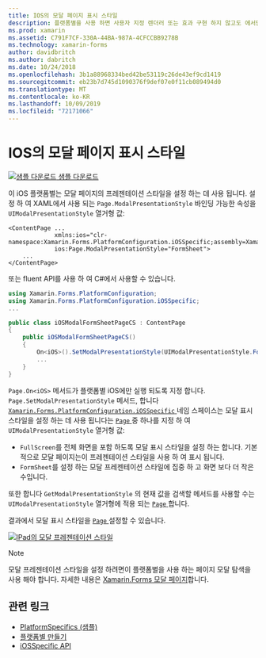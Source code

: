 ```yaml
---
title: IOS의 모달 페이지 표시 스타일
description: 플랫폼별을 사용 하면 사용자 지정 렌더러 또는 효과 구현 하지 않고도 에서만 특정 플랫폼에서 사용할 수 있는 기능을 사용할 수 있습니다. 이 문서에서는 iOS 플랫폼별 집합을 사용 하는 방법을 설명 하 고 모달 페이지의 표시 스타일을 지정 합니다.
ms.prod: xamarin
ms.assetid: C791F7CF-330A-44BA-987A-4CFCCBB9278B
ms.technology: xamarin-forms
author: davidbritch
ms.author: dabritch
ms.date: 10/24/2018
ms.openlocfilehash: 3b1a88968334bed42be53119c26de43ef9cd1419
ms.sourcegitcommit: eb23b7d745d1090376f9def07e0f11cb089494d0
ms.translationtype: MT
ms.contentlocale: ko-KR
ms.lasthandoff: 10/09/2019
ms.locfileid: "72171066"
---
```

# <a name="modal-page-presentation-style-on-ios"></a>IOS의 모달 페이지 표시 스타일

[![샘플 다운로드](~/media/shared/download.png) 샘플 다운로드](https://docs.microsoft.com/samples/xamarin/xamarin-forms-samples/userinterface-platformspecifics)

이 iOS 플랫폼별는 모달 페이지의 프레젠테이션 스타일을 설정 하는 데 사용 됩니다. 설정 하 여 XAML에서 사용 되는 `Page.ModalPresentationStyle` 바인딩 가능한 속성을 `UIModalPresentationStyle` 열거형 값:

```xaml
<ContentPage ...
             xmlns:ios="clr-namespace:Xamarin.Forms.PlatformConfiguration.iOSSpecific;assembly=Xamarin.Forms.Core"
             ios:Page.ModalPresentationStyle="FormSheet">
    ...
</ContentPage>
```

또는 fluent API를 사용 하 여 C#에서 사용할 수 있습니다.

```csharp
using Xamarin.Forms.PlatformConfiguration;
using Xamarin.Forms.PlatformConfiguration.iOSSpecific;
...

public class iOSModalFormSheetPageCS : ContentPage
{
    public iOSModalFormSheetPageCS()
    {
        On<iOS>().SetModalPresentationStyle(UIModalPresentationStyle.FormSheet);
        ...
    }
}
```

`Page.On<iOS>` 메서드가 플랫폼별 iOS에만 실행 되도록 지정 합니다. `Page.SetModalPresentationStyle` 메서드, 합니다 [ `Xamarin.Forms.PlatformConfiguration.iOSSpecific` ](xref:Xamarin.Forms.PlatformConfiguration.iOSSpecific) 네임 스페이스는 모달 표시 스타일을 설정 하는 데 사용 됩니다는 [ `Page` ](xref:Xamarin.Forms.Page) 중 하나를 지정 하 여 `UIModalPresentationStyle` 열거형 값:

- `FullScreen`를 전체 화면을 포함 하도록 모달 표시 스타일을 설정 하는 합니다. 기본적으로 모달 페이지는이 프레젠테이션 스타일을 사용 하 여 표시 됩니다.
- `FormSheet`를 설정 하는 모달 프레젠테이션 스타일에 집중 하 고 화면 보다 더 작은 수입니다.

또한 합니다 `GetModalPresentationStyle` 의 현재 값을 검색할 메서드를 사용할 수는 `UIModalPresentationStyle` 열거형에 적용 되는 [ `Page` ](xref:Xamarin.Forms.Page)합니다.

결과에서 모달 표시 스타일을 [ `Page` ](xref:Xamarin.Forms.Page) 설정할 수 있습니다.

[![](page-presentation-style-images/modal-presentation-style-small.png "IPad의 모달 프레젠테이션 스타일")](page-presentation-style-images/modal-presentation-style-large.png#lightbox "IPad의 모달 프레젠테이션 스타일")

> [!NOTE]
> 모달 프레젠테이션 스타일을 설정 하려면이 플랫폼별을 사용 하는 페이지 모달 탐색을 사용 해야 합니다. 자세한 내용은 [Xamarin.Forms 모달 페이지](~/xamarin-forms/app-fundamentals/navigation/modal.md)합니다.

## <a name="related-links"></a>관련 링크

- [PlatformSpecifics (샘플)](https://docs.microsoft.com/samples/xamarin/xamarin-forms-samples/userinterface-platformspecifics)
- [플랫폼별 만들기](~/xamarin-forms/platform/platform-specifics/index.md#creating-platform-specifics)
- [iOSSpecific API](xref:Xamarin.Forms.PlatformConfiguration.iOSSpecific)

